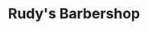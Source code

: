 ---
title: "Rudy's Barbershop"
url: /seattle/rudys-barbershop-15th-avenue-east/
shop: hairdresser
---